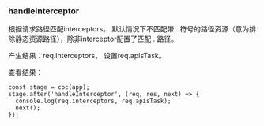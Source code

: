 ### handleInterceptor

根据请求路径匹配interceptors。
默认情况下不匹配带 . 符号的路径资源（意为排除静态资源路径），除非interceptor配置了匹配 . 路径。

产生结果：req.interceptors， 设置req.apisTask。

查看结果：
```
const stage = coc(app);
stage.after('handleInterceptor', (req, res, next) => {
  console.log(req.interceptors, req.apisTask);
  next();
});
```